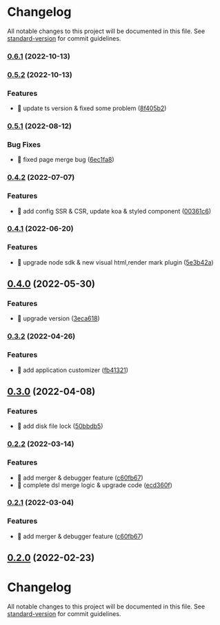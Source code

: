 # Changelog

All notable changes to this project will be documented in this file. See [standard-version](https://github.com/conventional-changelog/standard-version) for commit guidelines.

### [0.6.1](https://github.com/foxpage/foxpage-sdk-js/compare/v0.5.2...v0.6.1) (2022-10-13)

### [0.5.2](https://github.com/foxpage/foxpage-sdk-js/compare/v0.5.1...v0.5.2) (2022-10-13)


### Features

* 🎸 update ts version & fixed some problem ([8f405b2](https://github.com/foxpage/foxpage-sdk-js/commit/8f405b2236276d5a347ef4ee11447045d3559c3d))

### [0.5.1](https://github.com/foxpage/foxpage-sdk-js/compare/v0.4.2...v0.5.1) (2022-08-12)


### Bug Fixes

* 🐛 fixed page merge bug ([6ec1fa8](https://github.com/foxpage/foxpage-sdk-js/commit/6ec1fa8fabb62503007c98de16fd599e814ca718))

### [0.4.2](https://github.com/foxpage/foxpage-sdk-js/compare/v0.4.1...v0.4.2) (2022-07-07)


### Features

* 🎸 add config SSR & CSR, update koa & styled component ([00361c6](https://github.com/foxpage/foxpage-sdk-js/commit/00361c69a681a16524e685720c3a8b9ab45e06a3))

### [0.4.1](https://github.com/foxpage/foxpage-sdk-js/compare/v0.4.0...v0.4.1) (2022-06-20)


### Features

* 🎸 upgrade node sdk & new visual html,render mark plugin ([5e3b42a](https://github.com/foxpage/foxpage-sdk-js/commit/5e3b42a09a6cb9168053d4bdfda98ababe689d8f))

## [0.4.0](https://github.com/foxpage/foxpage-sdk-js/compare/v0.3.2...v0.4.0) (2022-05-30)


### Features

* 🎸 upgrade version ([3eca618](https://github.com/foxpage/foxpage-sdk-js/commit/3eca61824603caaf4c967f671d0da4ecaace8a82))

### [0.3.2](https://github.com/foxpage/foxpage-sdk-js/compare/v0.3.0...v0.3.2) (2022-04-26)

### Features

- 🎸 add application customizer ([fb41321](https://github.com/foxpage/foxpage-sdk-js/commit/fb41321291e9d1b0f21dc48cd6bf6f583016e95f))

## [0.3.0](https://github.com/foxpage/foxpage-sdk-js/compare/v0.2.2...v0.3.0) (2022-04-08)

### Features

- 🎸 add disk file lock ([50bbdb5](https://github.com/foxpage/foxpage-sdk-js/commit/50bbdb5726602c9b84291f1e84847c84fba706df))

### [0.2.2](https://github.com/foxpage/foxpage-sdk-js/compare/v0.2.0...v0.2.2) (2022-03-14)

### Features

- 🎸 add merger & debugger feature ([c60fb67](https://github.com/foxpage/foxpage-sdk-js/commit/c60fb67060d57d09bb62076b6c63e72e94e4c7ac))
- 🎸 complete dsl merge logic & upgrade code ([ecd360f](https://github.com/foxpage/foxpage-sdk-js/commit/ecd360f7b6564b5549f6f9e6e43c335b867c43b7))

### [0.2.1](https://github.com/foxpage/foxpage-sdk-js/compare/v0.2.0...v0.2.1) (2022-03-04)

### Features

- 🎸 add merger & debugger feature ([c60fb67](https://github.com/foxpage/foxpage-sdk-js/commit/c60fb67060d57d09bb62076b6c63e72e94e4c7ac))

## [0.2.0](https://github.com/foxpage/foxpage-sdk-js/compare/v0.5.0...v0.2.0) (2022-02-23)

# Changelog

All notable changes to this project will be documented in this file. See [standard-version](https://github.com/conventional-changelog/standard-version) for commit guidelines.

